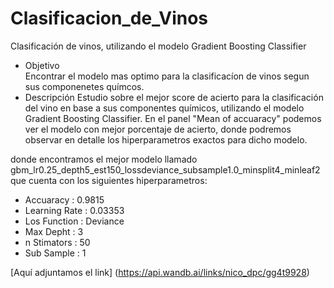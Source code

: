 # Clasificacion_de_Vinos
 Clasificación de vinos, utilizando el modelo  Gradient Boosting Classifier
* Objetivo   
Encontrar el modelo mas optimo para la clasificacíon de vinos segun sus componenetes químcos.
* Descripción
Estudio sobre el mejor score de acierto para la clasificación del vino en base a sus componentes químicos, utilizando el modelo Gradient Boosting Classifier.
En el panel "Mean of accuaracy" podemos ver el modelo con mejor porcentaje de acierto, donde podremos observar en detalle los hiperparametros exactos para dicho modelo.

donde encontramos el mejor modelo llamado gbm_lr0.25_depth5_est150_lossdeviance_subsample1.0_minsplit4_minleaf2 que cuenta con los siguientes hiperparametros:
   * Accuaracy : 0.9815
   * Learning Rate : 0.03353
   * Los Function : Deviance
   * Max Depht : 3
   * n Stimators : 50
   * Sub Sample : 1

[Aquí adjuntamos el link] (https://api.wandb.ai/links/nico_dpc/gg4t9928)

